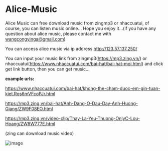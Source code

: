 # Alice-Music

Alice Music can free download music from zingmp3 or nhaccuatui, of course, you can listen music online...
Hope you enjoy it...(if you have any question about alice music, please contact me with wangcongyinga@gmail.com)


You can access alice music via ip address http://123.57.137.250/


You can input your music link from zingmp3(https://mp3.zing.vn/) or nhaccuatui(https://www.nhaccuatui.com/bai-hat/bai-hat-moi.html) and click get link button, then you can get music...


<b>example urls:</b>

https://www.nhaccuatui.com/bai-hat/khong-the-cham-duoc-em-gin-tuan-kiet.Rqs6mVFcoPJr.html 

https://mp3.zing.vn/bai-hat/Anh-Dang-O-Dau-Day-Anh-Huong-Giang/ZW9F08EO.html

https://mp3.zing.vn/video-clip/Thay-La-Yeu-Thuong-OnlyC-Lou-Hoang/ZW8W777E.html

(zing can download music video)





![image](https://user-images.githubusercontent.com/18051200/48846434-1a9dc200-edda-11e8-8326-916524c9e87c.png)

